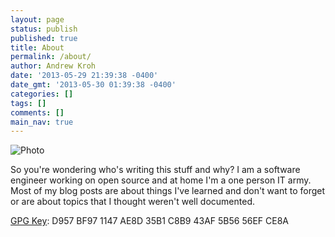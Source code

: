 ```yaml
---
layout: page
status: publish
published: true
title: About
permalink: /about/
author: Andrew Kroh
date: '2013-05-29 21:39:38 -0400'
date_gmt: '2013-05-30 01:39:38 -0400'
categories: []
tags: []
comments: []
main_nav: true
---
```

<img src="https://secure.gravatar.com/avatar/89ca4fe6c6ff77be6c2f76a3e9db195f?s=600" alt="Photo" class="profile">

So you're wondering who's writing this stuff and why? I am a software engineer working on open source and at home I'm a one person IT army. Most of my blog posts are about things I've learned and don't want to forget or are about topics that I thought weren't well documented.

[GPG Key](https://pgp.mit.edu/pks/lookup?op=get&search=0x43AF5B5656EFCE8A): D957 BF97 1147 AE8D 35B1  C8B9 43AF 5B56 56EF CE8A
